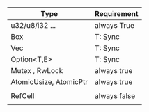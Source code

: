 | Type                   | Requirement  |
| ---------------------- | ------------ |
| u32/u8/i32 ...         | always True  |
| Box<T>                 | T: Sync      |
| Vec<T>                 | T: Sync      |
| Option<T,E>            | T: Sync      |
| Mutex<T> , RwLock<T>   | always true  |
| AtomicUsize, AtomicPtr | always true  |
|                        |              |
| RefCell<T>             | always false |
|                        |              |

